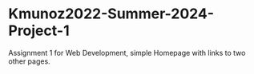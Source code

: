 # Kmunoz2022-Summer-2024-Project-1
Assignment 1 for Web Development, simple Homepage with links to two other pages.
